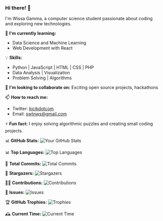 ### Hi there! 👋
I'm Wissa Gamma, a computer science student passionate about coding and exploring new technologies.

🌱 **I'm currently learning:** 
- Data Science and Machine Learning
- Web Development with React

💡 **Skills:**
- Python | JavaScript | HTML | CSS | PHP
- Data Analysis | Visualization
- Problem Solving | Algorithms

👯 **I'm looking to collaborate on:** Exciting open source projects, hackathons

📫 **How to reach me:**
- Twitter: [kicikdotcom](https://twitter.com/kicikdotcom)
- Email: swtnws@gmail.com

⚡ **Fun fact:** I enjoy solving algorithmic puzzles and creating small coding projects.

📊 **GitHub Stats:**
![Your GitHub Stats](https://github-readme-stats.vercel.app/api?username=wissagamma&show_icons=true&hide_border=true&count_private=true)

📊 **Top Languages:**
![Top Languages](https://github-readme-stats.vercel.app/api/top-langs/?username=wissagamma&layout=compact)

🚀 **Total Commits:** ![Total Commits](https://img.shields.io/github/commit-activity/m/wissagamma/wissagamma)

🌟 **Stargazers:** ![Stargazers](https://img.shields.io/github/stars/wissagamma/wissagamma?style=social)

👨‍💻 **Contributions:** ![Contributions](https://img.shields.io/github/contributions/wissagamma/wissagamma)

📝 **Issues:** ![Issues](https://img.shields.io/github/issues/wissagamma/wissagamma)

🏆 **GitHub Trophies:** ![Trophies](https://github-profile-trophy.vercel.app/?username=wissagamma)

🕰️ **Current Time:** ![Current Time](https://img.shields.io/badge/Now-20:23-blue)

<!-- Feel free to add more sections or customize it according to your preferences! -->
